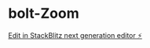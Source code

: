 # bolt-Zoom

[Edit in StackBlitz next generation editor ⚡️](https://stackblitz.com/~/github.com/ExpeQiu/bolt-Zoom)